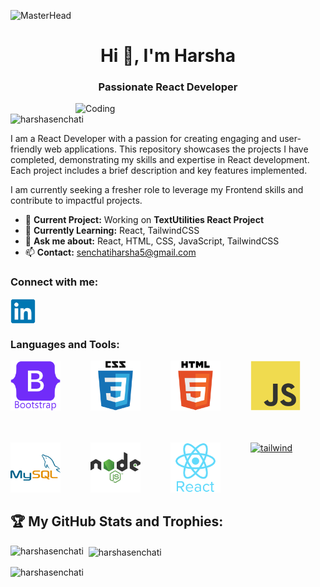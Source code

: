 ![MasterHead](https://user-images.githubusercontent.com/74038190/213910845-af37a709-8995-40d6-be59-724526e3c3d7.gif)
<h1 align="center">Hi 👋, I'm Harsha</h1>
<h3 align="center">Passionate React Developer</h3>

<img align="right" alt="Coding" width="400" src="https://miro.medium.com/v2/resize:fit:640/format:webp/0*63WG6R0wvA90tl3C.gif">

<p align="left">
  <img src="https://komarev.com/ghpvc/?username=harshasenchati&label=Profile%20views&color=0e75b6&style=flat" alt="harshasenchati" />
</p>

I am a React Developer with a passion for creating engaging and user-friendly web applications. This repository showcases the projects I have completed, demonstrating my skills and expertise in React development. Each project includes a brief description and key features implemented.

I am currently seeking a fresher role to leverage my Frontend skills and contribute to impactful projects.

- 🔭 **Current Project:** Working on **TextUtilities React Project**
- 🌱 **Currently Learning:** React, TailwindCSS
- 💬 **Ask me about:** React, HTML, CSS, JavaScript, TailwindCSS
- 📫 **Contact:** senchatiharsha5@gmail.com

### Connect with me:

<p align="left">
  <a href="https://www.linkedin.com/in/harsha-senchati-0669562bb" target="_blank">
    <img align="center" src="https://raw.githubusercontent.com/devicons/devicon/master/icons/linkedin/linkedin-original.svg" alt="LinkedIn" height="40" width="40" />
  </a>
</p>


<h3 align="left">Languages and Tools:</h3>
<p align="left" style="display: flex; flex-wrap: wrap; gap: 3rem;">
  <a href="https://getbootstrap.com" target="_blank" rel="noreferrer">
    <img src="https://raw.githubusercontent.com/devicons/devicon/master/icons/bootstrap/bootstrap-plain-wordmark.svg" alt="bootstrap" width="80" height="80"/>
  </a>
  <a href="https://www.w3schools.com/css/" target="_blank" rel="noreferrer">
    <img src="https://raw.githubusercontent.com/devicons/devicon/master/icons/css3/css3-original-wordmark.svg" alt="css3" width="80" height="80"/>
  </a>
  <a href="https://www.w3.org/html/" target="_blank" rel="noreferrer">
    <img src="https://raw.githubusercontent.com/devicons/devicon/master/icons/html5/html5-original-wordmark.svg" alt="html5" width="80" height="80"/>
  </a>
  <a href="https://developer.mozilla.org/en-US/docs/Web/JavaScript" target="_blank" rel="noreferrer">
    <img src="https://raw.githubusercontent.com/devicons/devicon/master/icons/javascript/javascript-original.svg" alt="javascript" width="80" height="80"/>
  </a>
  <a href="https://www.mysql.com/" target="_blank" rel="noreferrer">
    <img src="https://raw.githubusercontent.com/devicons/devicon/master/icons/mysql/mysql-original-wordmark.svg" alt="mysql" width="80" height="80"/>
  </a>
  <a href="https://nodejs.org" target="_blank" rel="noreferrer">
    <img src="https://raw.githubusercontent.com/devicons/devicon/master/icons/nodejs/nodejs-original-wordmark.svg" alt="nodejs" width="80" height="80"/>
  </a>
  <a href="https://reactjs.org/" target="_blank" rel="noreferrer">
    <img src="https://raw.githubusercontent.com/devicons/devicon/master/icons/react/react-original-wordmark.svg" alt="react" width="80" height="80"/>
  </a>
  <a href="https://tailwindcss.com/" target="_blank" rel="noreferrer">
    <img src="https://www.vectorlogo.zone/logos/tailwindcss/tailwindcss-icon.svg" alt="tailwind" width="80" height="80"/>
  </a>
</p>

## 🏆 My GitHub Stats and Trophies:

<p>
  <img align="left" src="https://github-readme-stats.vercel.app/api/top-langs?username=harshasenchati&show_icons=true&locale=en&layout=compact" alt="harshasenchati" />
</p>

<p>&nbsp;
  <img align="center" src="https://github-readme-stats.vercel.app/api?username=harshasenchati&show_icons=true&locale=en" alt="harshasenchati" />
</p>

<p>
  <img align="center" src="https://github-readme-streak-stats.herokuapp.com/?user=harshasenchati" alt="harshasenchati" />
</p>





<!-- GitHub Activity start -->


